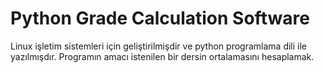 # Python Grade Calculation Software

Linux işletim sistemleri için geliştirilmişdir ve python programlama dili ile yazılmışdır. Programın amacı istenilen bir dersin ortalamasını hesaplamak.

